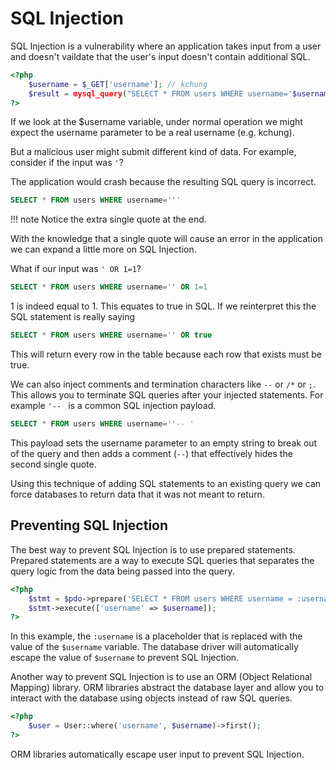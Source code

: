 # SQL Injection

SQL Injection is a vulnerability where an application takes input from a user and doesn't vaildate that the user's input doesn't contain additional SQL.

```php
<?php
    $username = $_GET['username']; // kchung
    $result = mysql_query("SELECT * FROM users WHERE username='$username'");
?>
```

If we look at the $username variable, under normal operation we might expect the username parameter to be a real username (e.g. kchung).

But a malicious user might submit different kind of data. For example, consider if the input was `'`?

The application would crash because the resulting SQL query is incorrect.

```sql
SELECT * FROM users WHERE username='''
```

!!! note
Notice the extra single quote at the end.

With the knowledge that a single quote will cause an error in the application we can expand a little more on SQL Injection.

What if our input was `' OR 1=1`?

```sql
SELECT * FROM users WHERE username='' OR 1=1
```

1 is indeed equal to 1. This equates to true in SQL. If we reinterpret this the SQL statement is really saying

```sql
SELECT * FROM users WHERE username='' OR true
```

This will return every row in the table because each row that exists must be true.

We can also inject comments and termination characters like `--` or `/*` or `;`. This allows you to terminate SQL queries after your injected statements. For example `'-- ` is a common SQL injection payload.

```sql
SELECT * FROM users WHERE username=''-- '
```

This payload sets the username parameter to an empty string to break out of the query and then adds a comment (`--`) that effectively hides the second single quote.

Using this technique of adding SQL statements to an existing query we can force databases to return data that it was not meant to return.

## Preventing SQL Injection

The best way to prevent SQL Injection is to use prepared statements. Prepared statements are a way to execute SQL queries that separates the query logic from the data being passed into the query.

```php
<?php
    $stmt = $pdo->prepare('SELECT * FROM users WHERE username = :username');
    $stmt->execute(['username' => $username]);
?>
```

In this example, the `:username` is a placeholder that is replaced with the value of the `$username` variable. The database driver will automatically escape the value of `$username` to prevent SQL Injection.

Another way to prevent SQL Injection is to use an ORM (Object Relational Mapping) library. ORM libraries abstract the database layer and allow you to interact with the database using objects instead of raw SQL queries.

```php
<?php
    $user = User::where('username', $username)->first();
?>
```

ORM libraries automatically escape user input to prevent SQL Injection.
